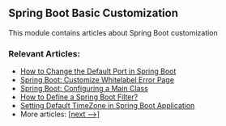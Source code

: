 ## Spring Boot Basic Customization

This module contains articles about Spring Boot customization

### Relevant Articles:

 - [How to Change the Default Port in Spring Boot](https://www.baeldung.com/spring-boot-change-port)
 - [Spring Boot: Customize Whitelabel Error Page](https://www.baeldung.com/spring-boot-custom-error-page)
 - [Spring Boot: Configuring a Main Class](https://www.baeldung.com/spring-boot-main-class)
 - [How to Define a Spring Boot Filter?](https://www.baeldung.com/spring-boot-add-filter)
 - [Setting Default TimeZone in Spring Boot Application](https://www.baeldung.com/spring-boot-set-default-timezone)
 - More articles: [[next -->]](/spring-boot-modules/spring-boot-basic-customization-2)
